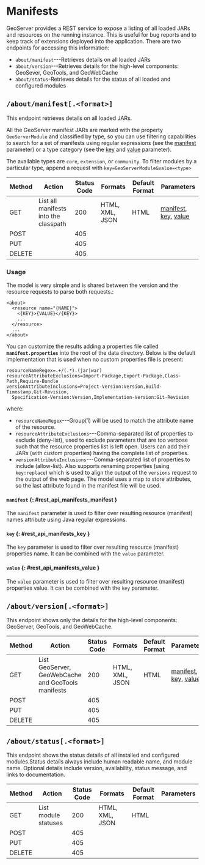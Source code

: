 # Manifests

GeoServer provides a REST service to expose a listing of all loaded JARs and resources on the running instance. This is useful for bug reports and to keep track of extensions deployed into the application. There are two endpoints for accessing this information:

-   `about/manifest`---Retrieves details on all loaded JARs
-   `about/version`---Retrieves details for the high-level components: GeoSever, GeoTools, and GeoWebCache
-   `about/status`-Retrieves details for the status of all loaded and configured modules

## `/about/manifest[.<format>]`

This endpoint retrieves details on all loaded JARs.

All the GeoServer manifest JARs are marked with the property `GeoServerModule` and classified by type, so you can use filtering capabilities to search for a set of manifests using regular expressions (see the [manifest](manifests.md#rest_api_manifests_manifest) parameter) or a type category (see the [key](manifests.md#rest_api_manifests_key) and [value](manifests.md#rest_api_manifests_value) parameter).

The available types are `core`, `extension`, or `community`. To filter modules by a particular type, append a request with `key=GeoServerModule&value=<type>`

| Method | Action                                | Status Code | Formats         | Default Format | Parameters                                                                                                                                          |
|--------|---------------------------------------|-------------|-----------------|----------------|-----------------------------------------------------------------------------------------------------------------------------------------------------|
| GET    | List all manifests into the classpath | 200         | HTML, XML, JSON | HTML           | [manifest](manifests.md#rest_api_manifests_manifest), [key](manifests.md#rest_api_manifests_key), [value](manifests.md#rest_api_manifests_value) |
| POST   |                                       | 405         |                 |                |                                                                                                                                                     |
| PUT    |                                       | 405         |                 |                |                                                                                                                                                     |
| DELETE |                                       | 405         |                 |                |                                                                                                                                                     |

### Usage

The model is very simple and is shared between the version and the resource requests to parse both requests.:

    <about>
      <resource name="{NAME}">
        <{KEY}>{VALUE}</{KEY}>
        ...
      </resource>
      ...
    </about>

You can customize the results adding a properties file called **`manifest.properties`** into the root of the data directory. Below is the default implementation that is used when no custom properties file is present:

    resourceNameRegex=.+/(.*).(jar|war)
    resourceAttributeExclusions=Import-Package,Export-Package,Class-Path,Require-Bundle
    versionAttributeInclusions=Project-Version:Version,Build-Timestamp,Git-Revision,
      Specification-Version:Version,Implementation-Version:Git-Revision

where:

-   `resourceNameRegex`---Group(1) will be used to match the attribute name of the resource.
-   `resourceAttributeExclusions`---Comma-separated list of properties to exclude (deny-list), used to exclude parameters that are too verbose such that the resource properties list is left open. Users can add their JARs (with custom properties) having the complete list of properties.
-   `versionAttributeInclusions`---Comma-separated list of properties to include (allow-list). Also supports renaming properties (using `key:replace`) which is used to align the output of the `versions` request to the output of the web page. The model uses a map to store attributes, so the last attribute found in the manifest file will be used.

#### `manifest` {: #rest_api_manifests_manifest }

The `manifest` parameter is used to filter over resulting resource (manifest) names attribute using Java regular expressions.

#### `key` {: #rest_api_manifests_key }

The `key` parameter is used to filter over resulting resource (manifest) properties name. It can be combined with the `value` parameter.

#### `value` {: #rest_api_manifests_value }

The `value` parameter is used to filter over resulting resource (manifest) properties value. It can be combined with the `key` parameter.

## `/about/version[.<format>]`

This endpoint shows only the details for the high-level components: GeoServer, GeoTools, and GeoWebCache.

| Method | Action                                             | Status Code | Formats         | Default Format | Parameters                                                                                                                                          |
|--------|----------------------------------------------------|-------------|-----------------|----------------|-----------------------------------------------------------------------------------------------------------------------------------------------------|
| GET    | List GeoServer, GeoWebCache and GeoTools manifests | 200         | HTML, XML, JSON | HTML           | [manifest](manifests.md#rest_api_manifests_manifest), [key](manifests.md#rest_api_manifests_key), [value](manifests.md#rest_api_manifests_value) |
| POST   |                                                    | 405         |                 |                |                                                                                                                                                     |
| PUT    |                                                    | 405         |                 |                |                                                                                                                                                     |
| DELETE |                                                    | 405         |                 |                |                                                                                                                                                     |

## `/about/status[.<format>]`

This endpoint shows the status details of all installed and configured modules.Status details always include human readable name, and module name. Optional details include version, availability, status message, and links to documentation.

| Method | Action               | Status Code | Formats         | Default Format | Parameters |
|--------|----------------------|-------------|-----------------|----------------|------------|
| GET    | List module statuses | 200         | HTML, XML, JSON | HTML           |            |
| POST   |                      | 405         |                 |                |            |
| PUT    |                      | 405         |                 |                |            |
| DELETE |                      | 405         |                 |                |            |

